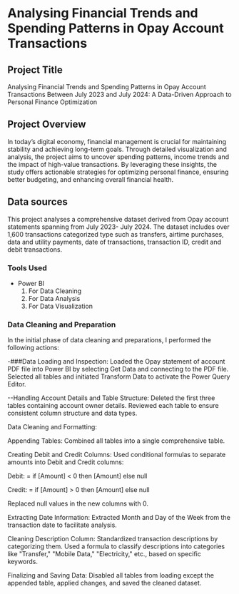# Analysing Financial Trends and Spending Patterns in Opay Account Transactions

## Project Title 

Analysing Financial Trends and Spending Patterns in Opay Account Transactions Between July 2023 and July 2024: A Data-Driven Approach to Personal Finance Optimization

## Project Overview 

In today’s digital economy, financial management is crucial for maintaining stability and achieving long-term goals. Through detailed visualization and analysis, the project aims to uncover spending patterns, income trends and the impact of high-value transactions. By leveraging these insights, the study offers actionable strategies for optimizing personal finance, ensuring better budgeting, and enhancing overall financial health.

## Data sources

This project analyses a comprehensive dataset derived from Opay account statements spanning from July 2023- July 2024. The dataset includes over 1,600 transactions categorized type such as transfers, airtime purchases, data and utility payments, date of transactions, transaction ID, credit and debit transactions.

### Tools Used
- Power BI 
   1. For Data Cleaning 
   2. For Data Analysis 
   3. For Data Visualization 

### Data Cleaning and Preparation

In the initial phase of data cleaning and preparations, I performed the following actions:

-###Data Loading and Inspection: Loaded the Opay statement of account PDF file into Power BI by selecting Get Data and connecting to the PDF file. Selected all tables and initiated Transform Data to activate the Power Query Editor.

--Handling Account Details and Table Structure: Deleted the first three tables containing account owner details. Reviewed each table to ensure consistent column structure and data types.

Data Cleaning and Formatting:

Appending Tables: Combined all tables into a single comprehensive table.

Creating Debit and Credit Columns: Used conditional formulas to separate amounts into Debit and Credit columns:

Debit: = if [Amount] < 0 then [Amount] else null

Credit: = if [Amount] > 0 then [Amount] else null


Replaced null values in the new columns with 0.

Extracting Date Information: Extracted Month and Day of the Week from the transaction date to facilitate analysis.

Cleaning Description Column: Standardized transaction descriptions by categorizing them. Used a formula to classify descriptions into categories like "Transfer," "Mobile Data," "Electricity," etc., based on specific keywords.


Finalizing and Saving Data: Disabled all tables from loading except the appended table, applied changes, and saved the cleaned dataset.
